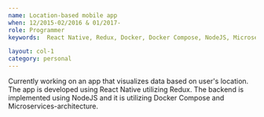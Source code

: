 ```yaml
---
name: Location-based mobile app
when: 12/2015-02/2016 & 01/2017-
role: Programmer
keywords:  React Native, Redux, Docker, Docker Compose, NodeJS, Microservices, HAProxy, Ionic, Ansible, Vagrant

layout: col-1
category: personal
---
```


Currently working on an app that visualizes data based on user's location. The app is developed using React Native utilizing Redux. The backend is implemented using NodeJS and it is utilizing Docker Compose and Microservices-architecture.
